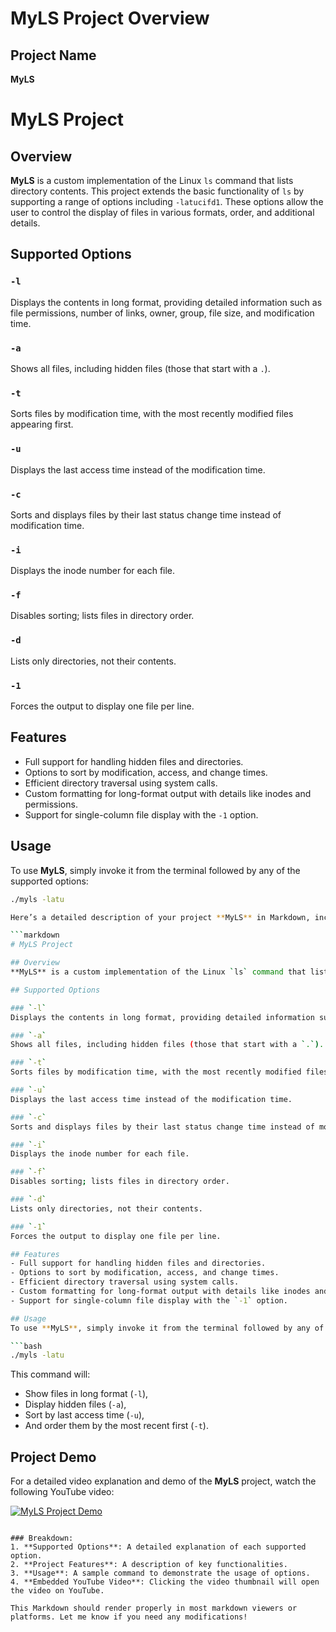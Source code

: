 # MyLS Project Overview

## Project Name
**MyLS**
# MyLS Project

## Overview
**MyLS** is a custom implementation of the Linux `ls` command that lists directory contents. This project extends the basic functionality of `ls` by supporting a range of options including `-latucifd1`. These options allow the user to control the display of files in various formats, order, and additional details.

## Supported Options

### `-l`
Displays the contents in long format, providing detailed information such as file permissions, number of links, owner, group, file size, and modification time.

### `-a`
Shows all files, including hidden files (those that start with a `.`).

### `-t`
Sorts files by modification time, with the most recently modified files appearing first.

### `-u`
Displays the last access time instead of the modification time.

### `-c`
Sorts and displays files by their last status change time instead of modification time.

### `-i`
Displays the inode number for each file.

### `-f`
Disables sorting; lists files in directory order.

### `-d`
Lists only directories, not their contents.

### `-1`
Forces the output to display one file per line.

## Features
- Full support for handling hidden files and directories.
- Options to sort by modification, access, and change times.
- Efficient directory traversal using system calls.
- Custom formatting for long-format output with details like inodes and permissions.
- Support for single-column file display with the `-1` option.

## Usage
To use **MyLS**, simply invoke it from the terminal followed by any of the supported options:

```bash
./myls -latu

Here’s a detailed description of your project **MyLS** in Markdown, including support for the `-latucifd1` options, and an embedded video.

```markdown
# MyLS Project

## Overview
**MyLS** is a custom implementation of the Linux `ls` command that lists directory contents. This project extends the basic functionality of `ls` by supporting a range of options including `-latucifd1`. These options allow the user to control the display of files in various formats, order, and additional details.

## Supported Options

### `-l`
Displays the contents in long format, providing detailed information such as file permissions, number of links, owner, group, file size, and modification time.

### `-a`
Shows all files, including hidden files (those that start with a `.`).

### `-t`
Sorts files by modification time, with the most recently modified files appearing first.

### `-u`
Displays the last access time instead of the modification time.

### `-c`
Sorts and displays files by their last status change time instead of modification time.

### `-i`
Displays the inode number for each file.

### `-f`
Disables sorting; lists files in directory order.

### `-d`
Lists only directories, not their contents.

### `-1`
Forces the output to display one file per line.

## Features
- Full support for handling hidden files and directories.
- Options to sort by modification, access, and change times.
- Efficient directory traversal using system calls.
- Custom formatting for long-format output with details like inodes and permissions.
- Support for single-column file display with the `-1` option.

## Usage
To use **MyLS**, simply invoke it from the terminal followed by any of the supported options:

```bash
./myls -latu
```

This command will:
- Show files in long format (`-l`),
- Display hidden files (`-a`),
- Sort by last access time (`-u`),
- And order them by the most recent first (`-t`).

## Project Demo
For a detailed video explanation and demo of the **MyLS** project, watch the following YouTube video:

[![MyLS Project Demo](https://img.youtube.com/vi/DbQ2LE1ykxo/0.jpg)](https://youtu.be/DbQ2LE1ykxo?si=95Gl7z3YxIoJRpgV)
```

### Breakdown:
1. **Supported Options**: A detailed explanation of each supported option.
2. **Project Features**: A description of key functionalities.
3. **Usage**: A sample command to demonstrate the usage of options.
4. **Embedded YouTube Video**: Clicking the video thumbnail will open the video on YouTube.

This Markdown should render properly in most markdown viewers or platforms. Let me know if you need any modifications!
